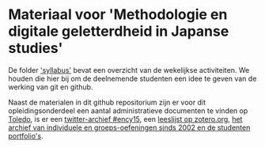 
# Materiaal voor 'Methodologie en digitale geletterdheid in Japanse studies'

De folder ['syllabus'](./syllabus) bevat een overzicht van de wekelijkse activiteiten. We houden die hier bij om de deelnemende studenten een idee te geven van de werking van git en github.

Naast de materialen in dit github repositorium zijn er voor dit opleidingsonderdeel een aantal administratieve documenten te vinden op [Toledo](http://toledo.arts.kuleuven.be), is er een [twitter-archief #ency15](http://hawksey.info/tagsexplorer/arc.html?key=1lld0_I_Nb2W8zdovmpcpBJ90vJ-8zP99IA8YFBJOpFc&gid=400689247), een [leeslijst op zotero.org](https://www.zotero.org/groups/japanese_studies_kuleuven/items/collectionKey/EX4C7JQG), [het archief van individuele en groeps-oefeningen sinds 2002 en de studenten portfolio's](http://japanologie.arts.kuleuven.be/lab).
